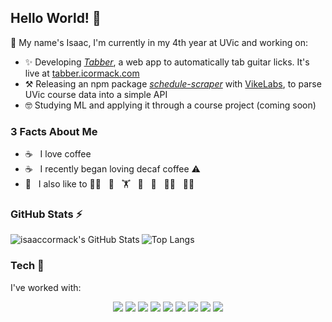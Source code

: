 ## Hello World! 👋
🌱 My name's Isaac, I'm currently in my 4th year at UVic and working on:
- ✨ Developing [_Tabber_](https://github.com/isaaccormack/tabber), a web app to automatically tab guitar licks. It's live at [tabber.icormack.com](https://tabber.icormack.com)
- :hammer_and_pick:	Releasing an npm package [_schedule-scraper_](https://github.com/VikeLabs/scheduler-scraper) with [VikeLabs](https://github.com/VikeLabs), to parse UVic course data into a simple API
- :nerd_face:	Studying ML and applying it through a course project (coming soon)

### 3 Facts About Me
- :coffee: &nbsp; I love coffee
- :coffee: &nbsp; I recently began loving decaf coffee :warning:
- :revolving_hearts: &nbsp; I also like to
:cook: &nbsp;
:guitar: &nbsp;
:weight_lifting: &nbsp;
:bicyclist: &nbsp;
:runner: &nbsp;
:climbing_man: &nbsp;
:man_cartwheeling: &nbsp;

### GitHub Stats ⚡ 

  <img align="left" alt="isaaccormack's GitHub Stats" src="https://github-readme-stats.vercel.app/api?username=isaaccormack&show_icons=true&hide_border=true" />

![Top Langs](https://github-readme-stats.vercel.app/api/top-langs/?username=isaaccormack&layout=compact)

### Tech :abacus:	
I've worked with:
<p align='center'>
    <img src="https://img.shields.io/badge/java-%23ED8B00.svg?&style=for-the-badge&logo=java&logoColor=white">
    <img src="https://img.shields.io/badge/python%20-%2314354C.svg?&style=for-the-badge&logo=python&logoColor=white">
    <img src="https://img.shields.io/badge/node.js%20-%2343853D.svg?&style=for-the-badge&logo=node.js&logoColor=white">
    <img src="https://img.shields.io/badge/typescript%20-%23007ACC.svg?&style=for-the-badge&logo=typescript&logoColor=white">
    <img src="https://img.shields.io/badge/postgresql-%23336791.svg?&style=for-the-badge&logo=postgresql&logoColor=white">
    <img src="https://img.shields.io/badge/react%20-%2320232a.svg?&style=for-the-badge&logo=react&logoColor=%2361DAFB">
    <img src="https://img.shields.io/badge/Docker%20-%232496ED.svg?&style=for-the-badge&logo=Docker&logoColor=white">
    <img src="https://img.shields.io/badge/html5%20-%23E34F26.svg?&style=for-the-badge&logo=html5&logoColor=white">
    <img src="https://img.shields.io/badge/css3%20-%231572B6.svg?&style=for-the-badge&logo=css3&logoColor=white">
</p>
